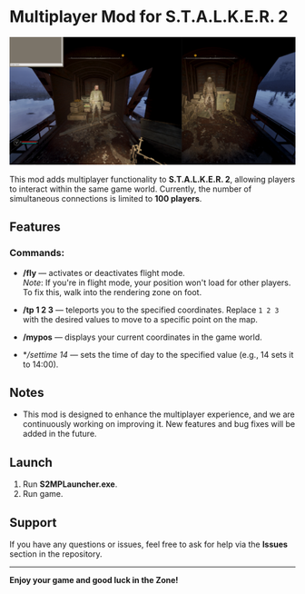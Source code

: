 # Multiplayer Mod for S.T.A.L.K.E.R. 2

![mp](mp.png)

This mod adds multiplayer functionality to **S.T.A.L.K.E.R. 2**, allowing players to interact within the same game world. Currently, the number of simultaneous connections is limited to **100 players**.

## Features

### Commands:

- **/fly** — activates or deactivates flight mode.  
  *Note*: If you're in flight mode, your position won't load for other players. To fix this, walk into the rendering zone on foot.

- **/tp 1 2 3** — teleports you to the specified coordinates. Replace `1 2 3` with the desired values to move to a specific point on the map.

- **/mypos** — displays your current coordinates in the game world.

- **/settime 14* — sets the time of day to the specified value (e.g., 14 sets it to 14:00).

## Notes

- This mod is designed to enhance the multiplayer experience, and we are continuously working on improving it. New features and bug fixes will be added in the future.

## Launch

1. Run **S2MPLauncher.exe**.
2. Run game.

## Support

If you have any questions or issues, feel free to ask for help via the **Issues** section in the repository.

---

**Enjoy your game and good luck in the Zone!**
